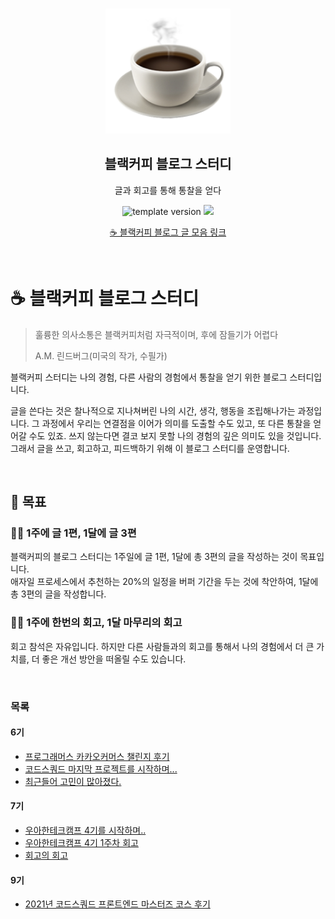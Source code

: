 <br/>
<p align="middle" >
  <img width="200px;" src="./src/images/coffee_emoji.png"/>
</p>
<h2 align="middle">블랙커피 블로그 스터디</h2>
<p align="middle">글과 회고를 통해 통찰을 얻다</p>
<p align="middle">
  <img src="https://img.shields.io/badge/version-1.0.0-blue?style=flat-square" alt="template version"/>
  <img src="https://img.shields.io/badge/language-md-md.svg?style=flat-square"/>
</p>

<p align="middle">
  <a href="https://blackcoffee.blog">☕ 블랙커피 블로그 글 모음 링크</a>
</p>

<br/>

# ☕ 블랙커피 블로그 스터디

> 훌륭한 의사소통은 블랙커피처럼 자극적이며, 후에 잠들기가 어렵다
>
> A.M. 린드버그(미국의 작가, 수필가)

블랙커피 스터디는 나의 경험, 다른 사람의 경험에서 통찰을 얻기 위한 블로그 스터디입니다.

글을 쓴다는 것은 찰나적으로 지나쳐버린 나의 시간, 생각, 행동을 조립해나가는 과정입니다. 그 과정에서 우리는 연결점을 이어가 의미를 도출할 수도 있고, 또 다른 통찰을 얻어갈 수도 있죠. 쓰지 않는다면 결코 보지 못할 나의 경험의 깊은 의미도 있을 것입니다. 그래서 글을 쓰고, 회고하고, 피드백하기 위해 이 블로그 스터디를 운영합니다.

<br/>

## 🏴 목표

### ☝🏼 1주에 글 1편, 1달에 글 3편

블랙커피의 블로그 스터디는 1주일에 글 1편, 1달에 총 3편의 글을 작성하는 것이 목표입니다. <br/>
애자일 프로세스에서 추천하는 20%의 일정을 버퍼 기간을 두는 것에 착안하여, 1달에 총 3편의 글을 작성합니다.

### ✌🏼 1주에 한번의 회고, 1달 마무리의 회고

회고 참석은 자유입니다. 하지만 다른 사람들과의 회고를 통해서 나의 경험에서 더 큰 가치를, 더 좋은 개선 방안을 떠올릴 수도 있습니다.

<br/>

### 목록

#### 6기

- [프로그래머스 카카오커머스 챌린지 후기](https://kowoohyuk.tistory.com/127)
- [코드스쿼드 마지막 프로젝트를 시작하며...](https://kowoohyuk.tistory.com/132)
- [최근들어 고민이 많아졌다.](https://kowoohyuk.tistory.com/134)

#### 7기

- [우아한테크캠프 4기를 시작하며..](https://kowoohyuk.tistory.com/136)
- [우아한테크캠프 4기 1주차 회고](https://kowoohyuk.tistory.com/137)
- [회고의 회고](https://kowoohyuk.tistory.com/140)

#### 9기

- [2021년 코드스쿼드 프론트엔드 마스터즈 코스 후기](https://kowoohyuk.tistory.com/153)